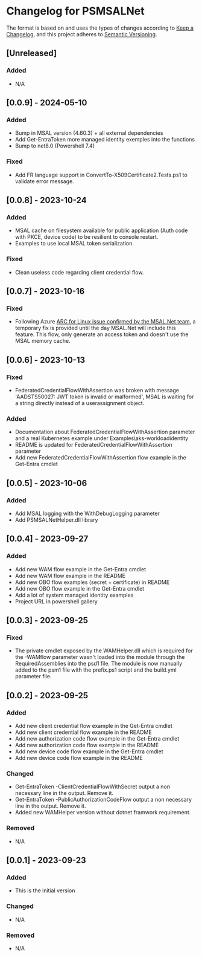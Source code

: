 # Changelog for PSMSALNet

The format is based on and uses the types of changes according to [Keep a Changelog](https://keepachangelog.com/en/1.0.0/),
and this project adheres to [Semantic Versioning](https://semver.org/spec/v2.0.0.html).

## [Unreleased]

### Added

- N/A

## [0.0.9] - 2024-05-10

### Added

- Bump in MSAL version (4.60.3) + all external dependencies
- Add Get-EntraToken more managed identity exemples into the functions
- Bump to net8.0 (Powershell 7.4)

### Fixed

-  Add FR language support in ConvertTo-X509Certificate2.Tests.ps1 to validate error message.

## [0.0.8] - 2023-10-24

### Added

- MSAL cache on filesystem available for public application (Auth code with PKCE, device code) to be resilient to console restart.
- Examples to use local MSAL token serialization.

### Fixed

- Clean useless code regarding client credential flow.

## [0.0.7] - 2023-10-16

### Fixed

- Following Azure [ARC for Linux issue confirmed by the MSAL.Net team](https://github.com/AzureAD/microsoft-authentication-library-for-dotnet/issues/4358), a temporary fix is provided until the day MSAL.Net will include this feature. This flow, only generate an access token and doesn't use the MSAL memory cache.
 
## [0.0.6] - 2023-10-13

### Fixed

- FederatedCredentialFlowWithAssertion was broken with message 'AADSTS50027: JWT token is invalid or malformed', MSAL is waiting for a string directly instead of a userassignment object.

### Added

- Documentation about FederatedCredentialFlowWithAssertion parameter and a real Kubernetes example under Examples\aks-workloadidentity
- README is updated for FederatedCredentialFlowWithAssertion parameter
- Add new FederatedCredentialFlowWithAssertion flow example in the Get-Entra cmdlet

## [0.0.5] - 2023-10-06

### Added

- Add MSAL logging with the WithDebugLogging parameter
- Add PSMSALNetHelper.dll library

## [0.0.4] - 2023-09-27

### Added

- Add new WAM flow example in the Get-Entra cmdlet
- Add new WAM flow example in the README
- Add new OBO flow examples (secret + certificate) in README
- Add new OBO flow example in the Get-Entra cmdlet
- Add a lot of system managed identity examples
- Project URL in powershell gallery

## [0.0.3] - 2023-09-25

### Fixed

- The private cmdlet exposed by the WAMHelper.dll which is required for the -WAMflow parameter wasn't loaded into the module through the RequiredAssemblies into the psd1 file. The module is now manually added to the psm1 file with the prefix.ps1 script and the build.yml parameter file.

## [0.0.2] - 2023-09-25

### Added

- Add new client credential flow example in the Get-Entra cmdlet
- Add new client credential flow example in the README
- Add new authorization code flow example in the Get-Entra cmdlet
- Add new authorization code flow example in the README
- Add new device code flow example in the Get-Entra cmdlet
- Add new device code flow example in the README

### Changed

- Get-EntraToken -ClientCredentialFlowWithSecret output a non necessary line in the output. Remove it.
- Get-EntraToken -PublicAuthorizationCodeFlow output a non necessary line in the output. Remove it.
- Added new WAMHelper version without dotnet framwork requirement.

### Removed

- N/A

## [0.0.1] - 2023-09-23

### Added

- This is the initial version

### Changed

- N/A

### Removed

- N/A
